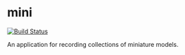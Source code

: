 # mini

[![Build Status](https://travis-ci.org/kallimachos/mini.svg?branch=master)](https://travis-ci.org/kallimachos/mini)

An application for recording collections of miniature models.
